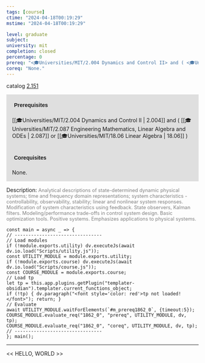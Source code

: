 ```yaml
---
tags: [course]
ctime: "2024-04-18T00:19:29"
mstime: "2024-04-18T00:19:29"

level: graduate
subject: 
university: mit
completion: closed
percentage: 0
prereq: "<🎓Universities/MIT/2.004 Dynamics and Control II> and ( <🎓Universities/MIT/2.087 Engineering Mathematics, Linear Algebra and ODEs> or <🎓Universities/MIT/18.06 Linear Algebra> )"
coreq: "None."
---
```


catalog [2.151](http://student.mit.edu/catalog/m2a.html#2.151)

<span style="display: block; padding: 15px; background-color: rgb(100, 100, 100, 0.2);"><font id="m_prereq1862_0" style="display: block; font-family: Arial, sans-serif; font-weight: bold; padding: 5px">Prerequisites</font><br><span id="prereq1862_0">[[🎓Universities/MIT/2.004 Dynamics and Control II | 2.004]] and ( [[🎓Universities/MIT/2.087 Engineering Mathematics, Linear Algebra and ODEs | 2.087]] or [[🎓Universities/MIT/18.06 Linear Algebra | 18.06]] )</span></span>
<span style="display: block; padding: 15px; background-color: rgb(100, 100, 100, 0.2);"><font id="m_coreq1862_0" style="display: block; font-family: Arial, sans-serif; font-weight: bold; padding: 5px">Corequisites</font><br><span id="coreq1862_0">None.</span></span>

<font style="">Description:</font>
<font style="color: grey; font-size: 0.8rem;">Analytical descriptions of state-determined dynamic physical systems; time and frequency domain representations; system characteristics - controllability, observability, stability; linear and nonlinear system responses. Modification of system characteristics using feedback. State observers, Kalman filters. Modeling/performance trade-offs in control system design. Basic optimization tools. Positive systems. Emphasizes applications to physical systems.</font>

```dataviewjs
const main = async _ => {
// --------------------------------
// Load modules
if (!module.exports.utility) dv.executeJs(await dv.io.load("Scripts/utility.js"));
const UTILITY_MODULE = module.exports.utility;
if (!module.exports.course) dv.executeJs(await dv.io.load("Scripts/course.js"));
const COURSE_MODULE = module.exports.course;
// Load tp
let tp = this.app.plugins.getPlugin("templater-obsidian").templater.current_functions_object;
if (!tp) { dv.paragraph("<font style='color: red'>tp not loaded!</font>"); return; }
// Evaluate
await UTILITY_MODULE.waitForElements(`#m_prereq1862_0`, {timeout:5});
COURSE_MODULE.evaluate_req("1862_0", "prereq", UTILITY_MODULE, dv, tp);
COURSE_MODULE.evaluate_req("1862_0", "coreq", UTILITY_MODULE, dv, tp);
// --------------------------------
}; main();
```

---

<< HELLO, WORLD >>
